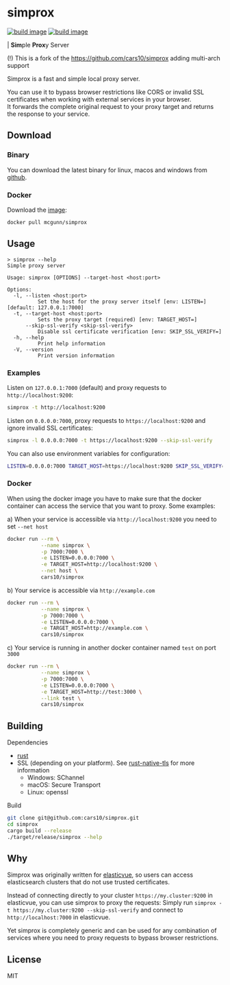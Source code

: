 # simprox

[![build image](https://github.com/yix/simprox/actions/workflows/build.yml/badge.svg)](https://github.com/yix/simprox/actions/workflows/build.yml)
[![build image](https://github.com/yix/simprox/actions/workflows/build.yml/badge.svg)](https://github.com/yix/simprox/actions/workflows/build.yml)

| **Sim**ple **Prox**y Server

(!) This is a fork of the https://github.com/cars10/simprox adding multi-arch support

Simprox is a fast and simple local proxy server.

You can use it to bypass browser restrictions like CORS or invalid SSL certificates when working with external services in your browser.  
It forwards the complete original request to your proxy target and returns the response to your service.


## Download

### Binary

You can download the latest binary for linux, macos and windows from [github](https://github.com/yix/simprox/releases).

### Docker

Download the [image](https://hub.docker.com/r/mcgunn/simprox):

```bash
docker pull mcgunn/simprox
```

## Usage

```
> simprox --help
Simple proxy server

Usage: simprox [OPTIONS] --target-host <host:port>

Options:
  -l, --listen <host:port>
          Set the host for the proxy server itself [env: LISTEN=] [default: 127.0.0.1:7000]
  -t, --target-host <host:port>
          Sets the proxy target (required) [env: TARGET_HOST=]
      --skip-ssl-verify <skip-ssl-verify>
          Disable ssl certificate verification [env: SKIP_SSL_VERIFY=]
  -h, --help
          Print help information
  -V, --version
          Print version information
```

### Examples

Listen on `127.0.0.1:7000` (default) and proxy requests to `http://localhost:9200`:

```bash
simprox -t http://localhost:9200 
```

Listen on `0.0.0.0:7000`, proxy requests to `https://localhost:9200` and ignore invalid SSL certificates:

```bash
simprox -l 0.0.0.0:7000 -t https://localhost:9200 --skip-ssl-verify
```

You can also use environment variables for configuration:

```bash
LISTEN=0.0.0.0:7000 TARGET_HOST=https://localhost:9200 SKIP_SSL_VERIFY=true simprox
```

### Docker

When using the docker image you have to make sure that the docker container can access the service that you want to proxy. Some examples:

a) When your service is accessible via `http://localhost:9200` you need to set `--net host`
```bash
docker run --rm \
           --name simprox \
           -p 7000:7000 \
           -e LISTEN=0.0.0.0:7000 \
           -e TARGET_HOST=http://localhost:9200 \
           --net host \
           cars10/simprox
```

b) Your service is accessible via `http://example.com`
```bash
docker run --rm \
           --name simprox \
           -p 7000:7000 \
           -e LISTEN=0.0.0.0:7000 \
           -e TARGET_HOST=http://example.com \
           cars10/simprox
```

c) Your service is running in another docker container named `test` on port `3000`
```bash
docker run --rm \
           --name simprox \
           -p 7000:7000 \
           -e LISTEN=0.0.0.0:7000 \
           -e TARGET_HOST=http://test:3000 \
           --link test \
           cars10/simprox
```


## Building

Dependencies

* [rust](https://rustup.rs/)
* SSL (depending on your platform). See [rust-native-tls](https://github.com/sfackler/rust-native-tls) for more information
    * Windows: SChannel
    * macOS: Secure Transport
    * Linux: openssl

Build

```bash
git clone git@github.com:cars10/simprox.git
cd simprox
cargo build --release
./target/release/simprox --help
```


## Why

Simprox was originally written for [elasticvue](http://github.com/cars10/elasticvue), so users can access elasticsearch clusters that do not use trusted certificates.

Instead of connecting directly to your cluster `https://my.cluster:9200` in elasticvue, you can use simprox to proxy the requests:
Simply run `simprox -t https://my.cluster:9200 --skip-ssl-verify` and connect to `http://localhost:7000` in elasticvue.

Yet simprox is completely generic and can be used for any combination of services where you need to proxy requests to bypass browser restrictions.


## License

MIT
